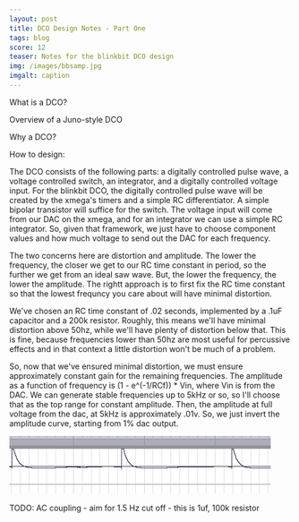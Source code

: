 ```yaml
---
layout: post
title: DCO Design Notes - Part One
tags: blog
score: 12
teaser: Notes for the blinkbit DCO design
img: /images/bbsamp.jpg
imgalt: caption
---
```


What is a DCO?

Overview of a Juno-style DCO

Why a DCO?

How to design:

The DCO consists of the following parts: a digitally controlled pulse wave, a voltage controlled switch, an integrator, and a digitally controlled voltage input.  For the blinkbit DCO, the digitally controlled pulse wave will be created by the xmega's timers and a simple RC differentiator.  A simple bipolar transistor will suffice for the switch.  The voltage input will come from our DAC on the xmega, and for an integrator we can use a simple RC integrator.  So, given that framework, we just have to choose component values and how much voltage to send out the DAC for each frequency.

The two concerns here are distortion and amplitude.  The lower the frequency, the closer we get to our RC time constant in period, so the further we get from an ideal saw wave.  But, the lower the frequency, the lower the amplitude.  The rightt approach is to first fix the RC time constant so that the lowest frequncy you care about will have minimal distortion.  

We've chosen an RC time constant of .02 seconds, implemented by a .1uF capacitor and a 200k resistor.  Roughly, this means we'll have minimal distortion above 50hz, while we'll have plenty of distortion below that.  This is fine, because frequencies lower than 50hz are most useful for percussive effects and in that context a little distortion won't be much of a problem.

So, now that we've ensured minimal distortion, we must ensure approximately constant gain for the remaining frequencies.  The amplitude as a function of frequency is (1 - e^(-1/RCf)) * Vin, where Vin is from the DAC.  We can generate stable frequencies up to 5kHz or so, so I'll choose that as the top range for constant amplitude.  Then, the amplitude at full voltage from the dac, at 5kHz is approximately .01v.  So, we just invert the amplitude curve, starting from 1% dac output.

<img src="/images/DCO_DCO20.png">

TODO: AC coupling - aim for 1.5 Hz cut off - this is 1uf, 100k resistor